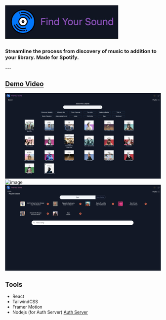 
# ![gif](./demo/gif-demo.gif)
<h3 text="center">Streamline the process from discovery of music to addition to your library. Made for Spotify.</h3>
---

## [Demo Video](https://player.vimeo.com/video/667388858?h=1055c2e218&amp;badge=0&amp;autopause=0&amp;player_id=0&amp;app_id=58479)
![image](./demo/demo-1.png)
![image](./demo/demo-2.png)
![image](./demo/demo-3.png)

## Tools

- React
- TailwindCSS
- Framer Motion
- Nodejs (for Auth Server) [Auth Server](https://github.com/lakshya-dhariwal/spotify-auth-server)

